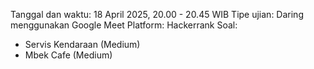 Tanggal dan waktu: 18 April 2025,  20.00 - 20.45 WIB
Tipe ujian: Daring menggunakan Google Meet
Platform: Hackerrank
Soal:
* Servis Kendaraan (Medium)
* Mbek Cafe (Medium)
